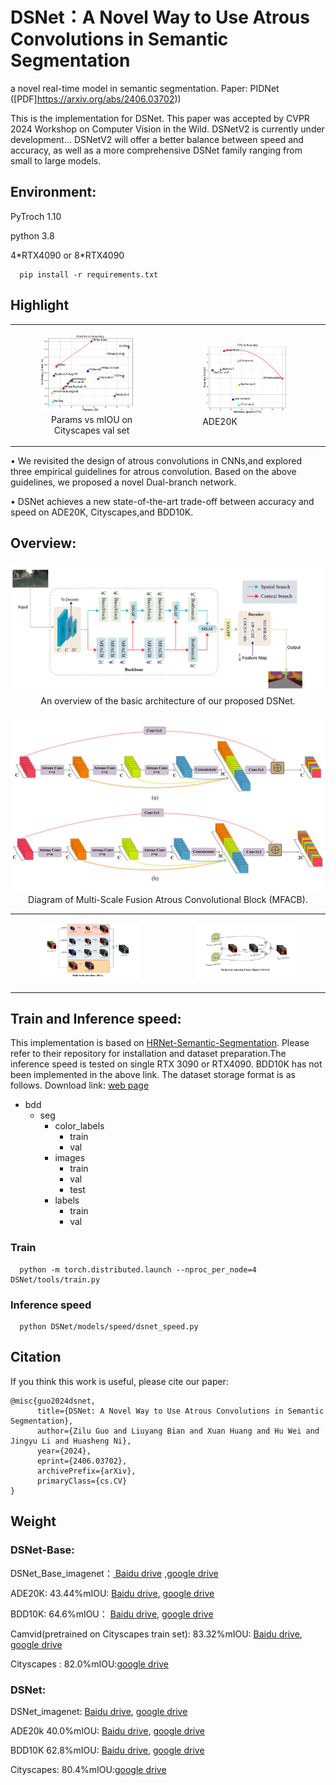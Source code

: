 # DSNet：A Novel Way to Use Atrous Convolutions in Semantic Segmentation
a novel real-time model in semantic segmentation. Paper: PIDNet ([PDF]https://arxiv.org/abs/2406.03702))

This is the implementation for DSNet. This paper was accepted by CVPR 2024 Workshop on Computer Vision in the Wild. DSNetV2 is currently under development... DSNetV2 will offer a better balance between speed and accuracy, as well as a more comprehensive DSNet family ranging from small to large models.



## **Environment**: 
PyTroch 1.10 

python 3.8

4\*RTX4090 or 8\*RTX4090 
      
      pip install -r requirements.txt

## **Highlight**
<table border="0">
<tr>
    <td>
        <figure>
            <img src="./figs/params vs acc.jpg" width="90%" />
            <figcaption style="text-align: center;">Params vs mIOU on Cityscapes val set</figcaption>
        </figure>
    </td>
    <td>
        <figure>
            <img src="./figs/fps.jpg" width="90%" />
            <figcaption > ADE20K</figcaption>
        </figure>
    </td>
</tr>
</table>

• We revisited the design of atrous convolutions in CNNs,and explored three empirical guidelines for atrous convolution. Based on the above guidelines, we proposed a novel Dual-branch network.

• DSNet achieves a new state-of-the-art trade-off between accuracy and speed on ADE20K, Cityscapes,and BDD10K. 


## **Overview**: 
<p align="center">
  <img src="figs/model.jpg" alt="overview-of-our-method" width="800"/></br>
  <span align="center">An overview of the basic architecture of our proposed DSNet. </span> 
</p>

<p align="center">
  <img src="figs/mafcb.jpg"  width="800"/></br>
  <span align="center">Diagram of Multi-Scale Fusion Atrous Convolutional Block (MFACB). </span> 
</p>

<table border="0">
<tr>
    <td>
        <figure>
            <img src="./figs/msa.jpg" width="100%" />
        </figure>
    </td>
    <td>
        <figure>
            <img src="./figs/msaf.jpg" width="100%" />
        </figure>
    </td>
</tr>
</table>

## **Train and Inference speed**:
This implementation is based on [HRNet-Semantic-Segmentation](https://github.com/HRNet/HRNet-Semantic-Segmentation). Please refer to their repository for installation and dataset preparation.The inference speed is tested on single RTX 3090 or RTX4090. BDD10K has not been implemented in the above link. The dataset storage format is as follows. Download link: [web page](https://bdd-data.berkeley.edu/)

- bdd
  - seg
    - color_labels
      - train
      - val
    - images
      - train
      - val
      - test
    - labels
      - train
      - val

### Train
      
      python -m torch.distributed.launch --nproc_per_node=4 DSNet/tools/train.py

### Inference speed

      python DSNet/models/speed/dsnet_speed.py


## Citation

If you think this work is useful, please cite our paper:
```
@misc{guo2024dsnet,
      title={DSNet: A Novel Way to Use Atrous Convolutions in Semantic Segmentation}, 
      author={Zilu Guo and Liuyang Bian and Xuan Huang and Hu Wei and Jingyu Li and Huasheng Ni},
      year={2024},
      eprint={2406.03702},
      archivePrefix={arXiv},
      primaryClass={cs.CV}
}
```

## Weight
### DSNet-Base:
  
  DSNet_Base_imagenet：[ Baidu drive](https://pan.baidu.com/s/1acGfjtF1eHb3hNxyHcsJTA?pwd=a123) ,[google drive](https://drive.google.com/file/d/1LqmgL4thNJFcMWRYaXJUFNTy2y5FvZ8E/view?usp=sharing)
  
  ADE20K: 43.44%mIOU: [ Baidu drive](https://pan.baidu.com/s/1TKBFtCj6gwMq97NjYsmPOQ?pwd=a123), [google drive](https://drive.google.com/file/d/1hr9BlqgI4t4djibyj1fCW2LTMvlFFDWP/view?usp=sharing)
  
  BDD10K: 64.6%mIOU： [ Baidu drive](https://pan.baidu.com/s/13Hvi6he0hZgciff7tBUo0A?pwd=a123), [google drive]( https://drive.google.com/file/d/1IqMornjPHMVYHWdGhl-Jr1J4FvcZotoj/view?usp=sharing)
                      
  Camvid(pretrained on Cityscapes train set): 83.32%mIOU: [ Baidu drive](https://pan.baidu.com/s/1Q-e-_s-vsgn14S8GoBoTlA?pwd=a123), [google drive](https://drive.google.com/file/d/141889Jei9rcgJ9wSiFF8rNvUDUiV8SqI/view?usp=sharing)           

  Cityscapes : 82.0%mIOU:[google drive](https://drive.google.com/file/d/17SpPO3tsusB9JngjfnJFWzxffCoQRc9z/view?usp=sharing)
### DSNet:

  DSNet_imagenet: [ Baidu drive](https://pan.baidu.com/s/1wMPH5ZNKwHIyFJ6Pp9-n2w?pwd=a123), [google drive](https://drive.google.com/file/d/1Cb3nd69IjQjjK_r8jXSMON4cHQ76MWbR/view?usp=sharing)
  
  ADE20k 40.0%mIOU: [ Baidu drive](https://pan.baidu.com/s/17CH66GTI2YEXMq7eXnK0xQ?pwd=a123), [google drive](https://drive.google.com/file/d/1J-qf5blQ71HGy4EStqMMg-NT1sO1CyUV/view?usp=sharing)
  
  BDD10K 62.8%mIOU: [ Baidu drive](https://pan.baidu.com/s/1tPQHC1LTE6tlueXvabU1-Q?pwd=a123), [google drive](https://drive.google.com/file/d/192T2dauq_cA1bBkmiRwYKWdYw27lxZIG/view?usp=sharing)

  Cityscapes: 80.4%mIOU:[google drive](https://drive.google.com/file/d/1UmG7qaMz9BXR4hXxvIoJJ9k_N9JVuUQy/view?usp=sharing)

